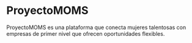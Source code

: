 # ProyectoMOMS
ProyectoMOMS es una plataforma que conecta mujeres talentosas con empresas de primer nivel que ofrecen oportunidades flexibles.
